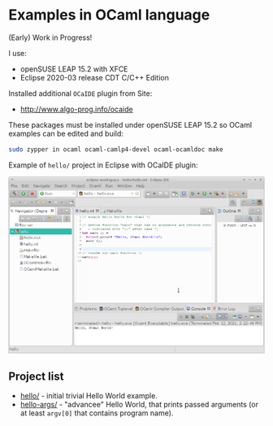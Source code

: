 # Examples in OCaml language

(Early) Work in Progress!

I use:
- openSUSE LEAP 15.2 with XFCE
- Eclipse 2020-03 release CDT C/C++ Edition

Installed additional `OCaIDE` plugin from Site:
- http://www.algo-prog.info/ocaide

These packages must be installed under openSUSE LEAP 15.2
so OCaml examples can be edited and build:

```bash
sudo zypper in ocaml ocaml-camlp4-devel ocaml-ocamldoc make
```

Example of `hello/` project in Eclipse with OCaIDE plugin:

![Hello in OCaIDE](assets/eclipse-ocaml-ide.png)


## Project list

* [hello/](hello) - initial trivial Hello World example.
* [hello-args/](hello-args) - "advancee" Hello World, that prints passed
  arguments (or at least `argv[0]` that contains program name).




